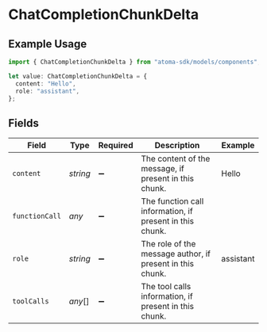 # ChatCompletionChunkDelta

## Example Usage

```typescript
import { ChatCompletionChunkDelta } from "atoma-sdk/models/components";

let value: ChatCompletionChunkDelta = {
  content: "Hello",
  role: "assistant",
};
```

## Fields

| Field                                                     | Type                                                      | Required                                                  | Description                                               | Example                                                   |
| --------------------------------------------------------- | --------------------------------------------------------- | --------------------------------------------------------- | --------------------------------------------------------- | --------------------------------------------------------- |
| `content`                                                 | *string*                                                  | :heavy_minus_sign:                                        | The content of the message, if present in this chunk.     | Hello                                                     |
| `functionCall`                                            | *any*                                                     | :heavy_minus_sign:                                        | The function call information, if present in this chunk.  |                                                           |
| `role`                                                    | *string*                                                  | :heavy_minus_sign:                                        | The role of the message author, if present in this chunk. | assistant                                                 |
| `toolCalls`                                               | *any*[]                                                   | :heavy_minus_sign:                                        | The tool calls information, if present in this chunk.     |                                                           |